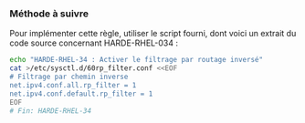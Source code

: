 
### Méthode à suivre

Pour implémenter cette règle, utiliser le script fourni, dont voici un extrait du code source concernant HARDE-RHEL-034 :

``` {.bash .numberLines}
echo "HARDE-RHEL-34 : Activer le filtrage par routage inversé"
cat >/etc/sysctl.d/60rp_filter.conf <<EOF
# Filtrage par chemin inverse
net.ipv4.conf.all.rp_filter = 1
net.ipv4.conf.default.rp_filter = 1
EOF
# Fin: HARDE-RHEL-34
```

